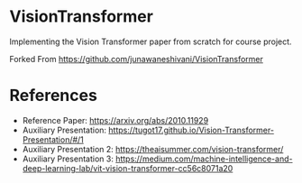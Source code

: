 # VisionTransformer
Implementing the Vision Transformer paper from scratch for course project.

Forked From https://github.com/junawaneshivani/VisionTransformer

# References
* Reference Paper: https://arxiv.org/abs/2010.11929
* Auxiliary Presentation: https://tugot17.github.io/Vision-Transformer-Presentation/#/1
* Auxiliary Presentation 2: https://theaisummer.com/vision-transformer/
* Auxiliary Presentation 3: https://medium.com/machine-intelligence-and-deep-learning-lab/vit-vision-transformer-cc56c8071a20
